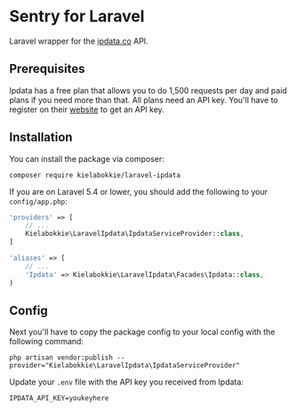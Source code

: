 # Sentry for Laravel

Laravel wrapper for the [ipdata.co](https://ipdata.co) API.

## Prerequisites

Ipdata has a free plan that allows you to do 1,500 requests per day and paid plans if you need more than that. All plans need an API key. You'll have to register on their [website](https://ipdata.co/pricing.html) to get an API key.

## Installation

You can install the package via composer:

    composer require kielabokkie/laravel-ipdata

If you are on Laravel 5.4 or lower, you should add the following to your `config/app.php`:

```php
'providers' => [
    // ...
    Kielabokkie\LaravelIpdata\IpdataServiceProvider::class,
]

'aliases' => [
    // ...
    'Ipdata' => Kielabokkie\LaravelIpdata\Facades\Ipdata::class,
)
```
## Config

Next you'll have to copy the package config to your local config with the following command:

```shell
php artisan vendor:publish --provider="Kielabokkie\LaravelIpdata\IpdataServiceProvider"
```

Update your `.env` file with the API key you received from Ipdata:

```
IPDATA_API_KEY=youkeyhere
```
